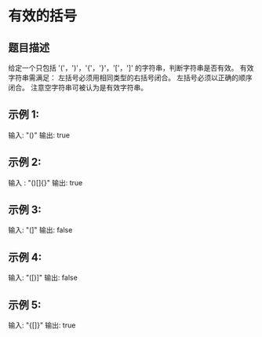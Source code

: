 # 有效的括号

## 题目描述
给定一个只包括 '('，')'，'{'，'}'，'['，']' 的字符串，判断字符串是否有效。
有效字符串需满足：
左括号必须用相同类型的右括号闭合。
左括号必须以正确的顺序闭合。
注意空字符串可被认为是有效字符串。

## 示例 1:
输入: "()"
输出: true

## 示例 2:
输入 : "()[]{}"
输出: true

## 示例 3:
输入: "(]"
输出: false

## 示例 4:
输入: "([)]"
输出: false

## 示例 5:
输入: "{[]}"
输出: true

